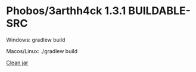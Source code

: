 # Phobos/3arthh4ck 1.3.1 BUILDABLE-SRC

Windows: gradlew build

Macos/Linux: ./gradlew build

[Clean jar](https://github.com/Gopro336/clean-3arthh4ck-1.3.1/releases/tag/clean)

